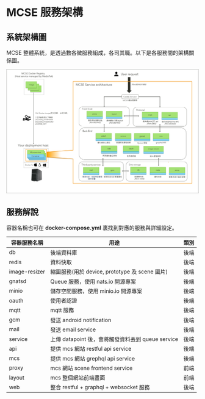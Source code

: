 # MCSE 服務架構

## 系統架構圖
MCSE 整體系統，是透過數各微服務組成，各司其職。以下是各服務間的架構關係圖。

![](./images/infrastructure.png)


## 服務解說

容器名稱也可在 **docker-compose.yml** 裏找到對應的服務與詳細設定。

容器服務名稱|用途|類別|
-------|-----|---|
db| 後端資料庫|後端|
redis| 資料快取|後端|
image-resizer|縮圖服務(用於 device, prototype 及 scene 圖片)|後端|
gnatsd| Queue 服務，使用 nats.io 開源專案|後端|
minio|儲存空間服務，使用 minio.io 開源專案|後端|
oauth|使用者認證|後端|
mqtt| mqtt 服務|後端|
gcm|發送 android notification|後端|
mail|發送 email service|後端|
service|上傳 datapoint 後，會將觸發資料丟到 queue service|後端|
api|提供 mcs 網站 restful api service|後端|
mcs|提供 mcs 網站 grephql api service|後端|
proxy| mcs 網站 scene frontend service|前端|
layout| mcs 整個網站前端畫面|前端|
web|整合 restful + graphql + websocket 服務|後端|



